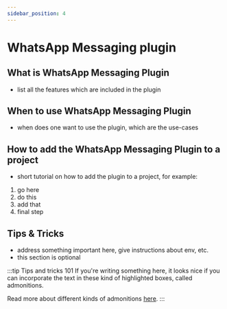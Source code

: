 ```yaml
---
sidebar_position: 4
---
```


# WhatsApp Messaging plugin

## What is WhatsApp Messaging Plugin

- list all the features which are included in the plugin

## When to use WhatsApp Messaging Plugin

- when does one want to use the plugin, which are the use-cases

## How to add the WhatsApp Messaging Plugin to a project

- short tutorial on how to add the plugin to a project, for example:

1. go here
2. do this
3. add that
4. final step

## Tips & Tricks

- address something important here, give instructions about env, etc.
- this section is optional

:::tip Tips and tricks 101
If you're writing something here, it looks nice if you can incorporate the text in these kind of highlighted boxes, called admonitions.

Read more about different kinds of admonitions [here](https://docusaurus.io/docs/markdown-features/admonitions).
:::